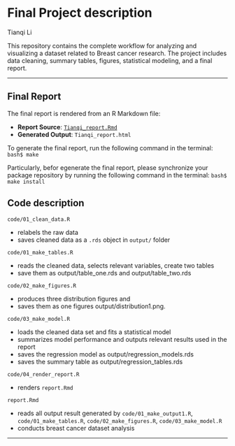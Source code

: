 Final Project description
================
Tianqi Li

This repository contains the complete workflow for analyzing and
visualizing a dataset related to Breast cancer research. The project
includes data cleaning, summary tables, figures, statistical modeling,
and a final report.

------------------------------------------------------------------------

## Final Report

The final report is rendered from an R Markdown file:

- **Report Source**: [`Tianqi_report.Rmd`](Tianqi_report.Rmd)
- **Generated Output**: `Tianqi_report.html`

To generate the final report, run the following command in the terminal:
`bash$ make`

Particularly, befor egenerate the final report, please synchronize your
package repository by running the following command in the terminal:
`bash$ make install`

## Code description

`code/01_clean_data.R`

- relabels the raw data
- saves cleaned data as a `.rds` object in `output/` folder

`code/01_make_tables.R`

- reads the cleaned data, selects relevant variables, create two tables
- save them as output/table_one.rds and output/table_two.rds

`code/02_make_figures.R`

- produces three distribution figures and
- saves them as one figures output/distribution1.png.

`code/03_make_model.R`

- loads the cleaned data set and fits a statistical model
- summarizes model performance and outputs relevant results used in the
  report
- saves the regression model as output/regression_models.rds
- saves the summary table as output/regression_tables.rds

`code/04_render_report.R`

- renders `report.Rmd`

`report.Rmd`

- reads all output result generated by `code/01_make_output1.R`,
  `code/01_make_tables.R`, `code/02_make_figures.R`,
  `code/03_make_model.R`
- conducts breast cancer dataset analysis

------------------------------------------------------------------------
